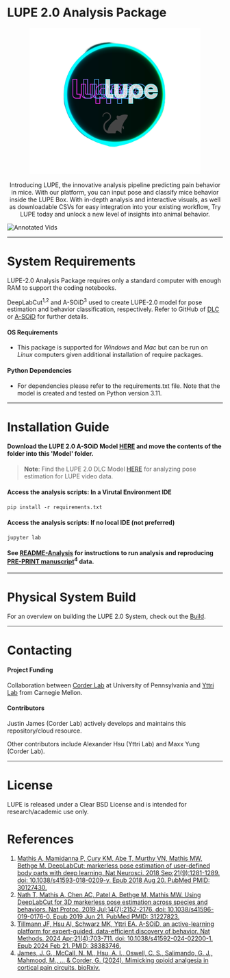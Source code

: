 # LUPE 2.0 Analysis Package

<p align="center">
<img src="public/logo.png" width="400">
</p>

<p align="center">
Introducing LUPE, the innovative analysis pipeline predicting pain behavior in mice. 
With our platform, you can input pose and classify mice behavior inside the LUPE Box. 
With in-depth analysis and interactive visuals, as well as downloadable CSVs for easy integration into your existing workflow, 
Try LUPE today and unlock a new level of insights into animal behavior.
</p>

![Annotated Vids](public/annotated_vids_all.gif)

---

# System Requirements
LUPE-2.0 Analysis Package requires only a standard computer with enough RAM to support the coding notebooks. 

DeepLabCut<sup>1,2</sup> and A-SOiD<sup>3</sup> used to create LUPE-2.0 model for pose estimation and behavior classification, respectively. Refer to GitHub of [DLC](https://github.com/DeepLabCut) or [A-SOiD](https://github.com/YttriLab/A-SOID) for further details. 

#### OS Requirements
- This package is supported for *Windows* and *Mac* but can be run on *Linux* computers given additional installation of require packages.

#### Python Dependencies
- For dependencies please refer to the requirements.txt file. Note that the model is created and tested on Python version 3.11.

---

# Installation Guide
#### Download the LUPE 2.0 A-SOiD Model [HERE](https://upenn.box.com/s/9rfslrvcc7m6fji8bmgktnegghyu88b0) and move the contents of the folder into this 'Model' folder.
> **Note**: Find the LUPE 2.0 DLC Model [HERE](https://upenn.box.com/s/av3i14c64rj6zls9lz6pda0it5b5q7f3) for analyzing pose estimation for LUPE video data.

#### Access the analysis scripts: In a Virutal Environment IDE
```commandline
pip install -r requirements.txt 
```
#### Access the analysis scripts: If no local IDE (not preferred)
```commandline
jupyter lab
```
#### See [README-Analysis](https://github.com/justin05423/LUPE-2.0-AnalysisPackage/blob/main/manuscript_acc/README-Analysis.md) for instructions to run analysis and reproducing [PRE-PRINT manuscript](https://github.com/justin05423/LUPE-2.0-AnalysisPackage/tree/main/manuscript_acc)<sup>4</sup> data. 

---

# Physical System Build
For an overview on building the LUPE 2.0 System, check out the [Build](https://github.com/justin05423/LUPE-2.0-App/wiki/LUPE-2.0-Build-%F0%9F%9B%A0%EF%B8%8F-%F0%9F%A7%B0).

---

# Contacting

#### Project Funding
Collaboration between [Corder Lab](https://corderlab.com/) at University of Pennsylvania and 
[Yttri Lab](https://labs.bio.cmu.edu/yttri/) from Carnegie Mellon. 

#### Contributors
Justin James (Corder Lab) actively develops and maintains this repository/cloud resource.

Other contributors include Alexander Hsu (Yttri Lab) and Maxx Yung (Corder Lab).


---

# License
LUPE is released under a Clear BSD License and is intended for research/academic use only.

# References
1. [Mathis A, Mamidanna P, Cury KM, Abe T, Murthy VN, Mathis MW, Bethge M. DeepLabCut: markerless pose estimation of user-defined body parts with deep learning. Nat Neurosci. 2018 Sep;21(9):1281-1289. doi: 10.1038/s41593-018-0209-y. Epub 2018 Aug 20. PubMed PMID: 30127430.](https://www.nature.com/articles/s41593-018-0209-y)
2. [Nath T, Mathis A, Chen AC, Patel A, Bethge M, Mathis MW. Using DeepLabCut for 3D markerless pose estimation across species and behaviors. Nat Protoc. 2019 Jul;14(7):2152-2176. doi: 10.1038/s41596-019-0176-0. Epub 2019 Jun 21. PubMed PMID: 31227823.](https://doi.org/10.1038/s41596-019-0176-0)
3. [Tillmann JF, Hsu AI, Schwarz MK, Yttri EA. A-SOiD, an active-learning platform for expert-guided, data-efficient discovery of behavior. Nat Methods. 2024 Apr;21(4):703-711. doi: 10.1038/s41592-024-02200-1. Epub 2024 Feb 21. PMID: 38383746.](https://www.nature.com/articles/s41592-024-02200-1)
4. [James, J. G., McCall, N. M., Hsu, A. I., Oswell, C. S., Salimando, G. J., Mahmood, M., ... & Corder, G. (2024). Mimicking opioid analgesia in cortical pain circuits. bioRxiv.](https://www.biorxiv.org/content/10.1101/2024.04.26.591113v1)
